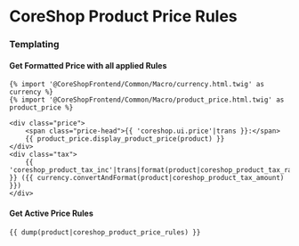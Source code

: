 # CoreShop Product Price Rules

### Templating

#### Get Formatted Price with all applied Rules

```twig
{% import '@CoreShopFrontend/Common/Macro/currency.html.twig' as currency %}
{% import '@CoreShopFrontend/Common/Macro/product_price.html.twig' as product_price %}

<div class="price">
    <span class="price-head">{{ 'coreshop.ui.price'|trans }}:</span>
    {{ product_price.display_product_price(product) }}
</div>
<div class="tax">
    {{ 'coreshop_product_tax_inc'|trans|format(product|coreshop_product_tax_rate) }} ({{ currency.convertAndFormat(product|coreshop_product_tax_amount) }})
</div>
```

#### Get Active Price Rules

```twig
{{ dump(product|coreshop_product_price_rules) }}
```